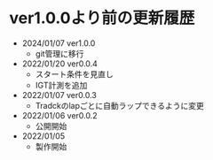 # ver1.0.0より前の更新履歴
- 2024/01/07 ver1.0.0
  - git管理に移行
- 2022/01/20 ver0.0.4
  - スタート条件を見直し
  - IGT計測を追加
- 2022/01/07 ver0.0.3
  - Tradckのlapごとに自動ラップできるように変更
- 2022/01/06 ver0.0.2
  - 公開開始
- 2022/01/05
  - 製作開始
